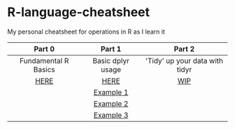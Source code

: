 # R-language-cheatsheet
My personal cheatsheet for operations in R as I learn it

| Part 0               | Part 1            | Part 2                         |
|:--------------------:|:-----------------:|:------------------------------:|
| Fundamental R Basics | Basic dplyr usage | 'Tidy' up your data with tidyr |
|[HERE](https://github.com/enragednuke/R-language-cheatsheet/blob/master/part-0.md) | [HERE](https://github.com/enragednuke/R-language-cheatsheet/blob/master/part-1.md) | [WIP](https://github.com/enragednuke/R-language-cheatsheet/blob/master/part-2.md) |
||[Example 1](https://github.com/enragednuke/R-language-cheatsheet/blob/master/part-1-example-1.r)||
||[Example 2](https://github.com/enragednuke/R-language-cheatsheet/blob/master/part-1-example-2.r)||
||[Example 3](https://github.com/enragednuke/R-language-cheatsheet/blob/master/part-1-example-3.r)||
